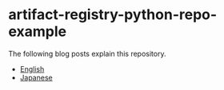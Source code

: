# artifact-registry-python-repo-example

The following blog posts explain this repository.
- [English](https://dev.to/koshilife/manage-private-python-packages-using-artifact-registry-google-cloud-30kh)
- [Japanese](https://zenn.dev/koshilife/articles/887d8aa53c2332)
